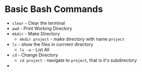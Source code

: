 # Basic Bash Commands

* `clear` - Clear the terminal
* `pwd` - Print Working Directory
* `mkdir` - Make Directory
    * `mkdir project` - make directory with name `project`
* `ls` - show the files in currrent directory
    * `ls -a` - List All
* `cd` - Change Directory
    * `cd project` - navigate to `project`, that is it's subdirectory
* 
